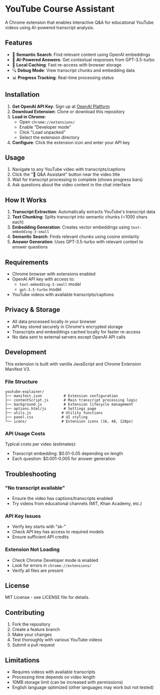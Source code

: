 # YouTube Course Assistant

A Chrome extension that enables interactive Q&A for educational YouTube videos using AI-powered transcript analysis.

## Features

- 🎯 **Semantic Search**: Find relevant content using OpenAI embeddings
- 🧠 **AI-Powered Answers**: Get contextual responses from GPT-3.5-turbo
- 💾 **Local Caching**: Fast re-access with browser storage
- 🔍 **Debug Mode**: View transcript chunks and embedding data
- 📊 **Progress Tracking**: Real-time processing status

## Installation

1. **Get OpenAI API Key**: Sign up at [OpenAI Platform](https://platform.openai.com/api-keys)
2. **Download Extension**: Clone or download this repository
3. **Load in Chrome**:
   - Open `chrome://extensions/`
   - Enable "Developer mode"
   - Click "Load unpacked"
   - Select the extension directory
4. **Configure**: Click the extension icon and enter your API key

## Usage

1. Navigate to any YouTube video with transcripts/captions
2. Click the "🤖 Q&A Assistant" button near the video title
3. Wait for transcript processing to complete (shows progress bars)
4. Ask questions about the video content in the chat interface

## How It Works

1. **Transcript Extraction**: Automatically extracts YouTube's transcript data
2. **Text Chunking**: Splits transcript into semantic chunks (~1000 chars each)
3. **Embedding Generation**: Creates vector embeddings using `text-embedding-3-small`
4. **Semantic Search**: Finds relevant chunks using cosine similarity
5. **Answer Generation**: Uses GPT-3.5-turbo with relevant context to answer questions

## Requirements

- Chrome browser with extensions enabled
- OpenAI API key with access to:
  - `text-embedding-3-small` model
  - `gpt-3.5-turbo` model
- YouTube videos with available transcripts/captions

## Privacy & Storage

- All data processed locally in your browser
- API key stored securely in Chrome's encrypted storage
- Transcripts and embeddings cached locally for faster re-access
- No data sent to external servers except OpenAI API calls

## Development

This extension is built with vanilla JavaScript and Chrome Extension Manifest V3.

### File Structure
```
youtube-explainer/
├── manifest.json          # Extension configuration
├── contentScript.js       # Main transcript processing logic
├── background.js          # Extension lifecycle management
├── options.html/js        # Settings page
├── utils.js              # Utility functions
├── panel.css             # UI styling
└── icons/                # Extension icons (16, 48, 128px)
```

### API Usage Costs

Typical costs per video (estimates):
- Transcript embedding: $0.01-0.05 depending on length
- Each question: $0.001-0.005 for answer generation

## Troubleshooting

### "No transcript available"
- Ensure the video has captions/transcripts enabled
- Try videos from educational channels (MIT, Khan Academy, etc.)

### API Key Issues
- Verify key starts with "sk-"
- Check API key has access to required models
- Ensure sufficient API credits

### Extension Not Loading
- Check Chrome Developer mode is enabled
- Look for errors in `chrome://extensions/`
- Verify all files are present

## License

MIT License - see LICENSE file for details.

## Contributing

1. Fork the repository
2. Create a feature branch
3. Make your changes
4. Test thoroughly with various YouTube videos
5. Submit a pull request

## Limitations

- Requires videos with available transcripts
- Processing time depends on video length
- 10MB storage limit (can be increased with permissions)
- English language optimized (other languages may work but not tested)